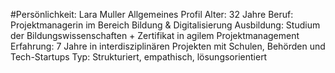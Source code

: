 #Persönlichkeit: Lara Muller
Allgemeines Profil
Alter: 32 Jahre
Beruf: Projektmanagerin im Bereich Bildung & Digitalisierung
Ausbildung: Studium der Bildungswissenschaften + Zertifikat in agilem Projektmanagement
Erfahrung: 7 Jahre in interdisziplinären Projekten mit Schulen, Behörden und Tech-Startups
Typ: Strukturiert, empathisch, lösungsorientiert
